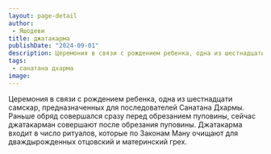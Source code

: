 ```yaml
---
layout: page-detail
author:
 - Яшодеви
title: джатакарма
publishDate: "2024-09-01"
description: Церемония в связи с рождением ребенка, одна из шестнадцати самскар, предназначенных для последователей Санатана Дхармы. Раньше обряд совершался сразу перед обрезанием пуповины, сейчас джатакарман совершают после обрезания пуповины. Джатакарма входит в число ритуалов, которые по Законам Ману очищают для дваждырожденных отцовский и материнский грех.
tags:
 - санатана дхарма
image: 
---
```


Церемония в связи с рождением ребенка, одна из шестнадцати самскар, предназначенных для последователей Санатана Дхармы. Раньше обряд совершался сразу перед обрезанием пуповины, сейчас джатакарман совершают после обрезания пуповины. Джатакарма входит в число ритуалов, которые по Законам Ману очищают для дваждырожденных отцовский и материнский грех.

